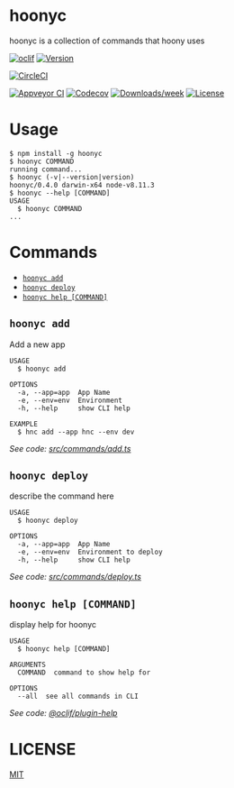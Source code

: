 # hoonyc

hoonyc is a collection of commands that hoony uses

[![oclif](https://img.shields.io/badge/cli-oclif-brightgreen.svg)](https://oclif.io)
[![Version](https://img.shields.io/npm/v/hoonyc.svg)](https://npmjs.org/package/hoonyc)

[![CircleCI](https://circleci.com/gh/the6thm0nth/hoonyc/tree/master.svg?style=shield)](https://circleci.com/gh/the6thm0nth/hoonyc/tree/master)

[![Appveyor CI](https://ci.appveyor.com/api/projects/status/github/the6thm0nth/hoonyc?branch=master&svg=true)](https://ci.appveyor.com/project/the6thm0nth/hoonyc/branch/master)
[![Codecov](https://codecov.io/gh/the6thm0nth/hoonyc/branch/master/graph/badge.svg)](https://codecov.io/gh/the6thm0nth/hoonyc)
[![Downloads/week](https://img.shields.io/npm/dw/hoonyc.svg)](https://npmjs.org/package/hoonyc)
[![License](https://img.shields.io/npm/l/hoonyc.svg)](https://github.com/the6thm0nth/hoonyc/blob/master/package.json)

# Usage

<!-- usage -->
```sh-session
$ npm install -g hoonyc
$ hoonyc COMMAND
running command...
$ hoonyc (-v|--version|version)
hoonyc/0.4.0 darwin-x64 node-v8.11.3
$ hoonyc --help [COMMAND]
USAGE
  $ hoonyc COMMAND
...
```
<!-- usagestop -->

# Commands

<!-- commands -->
* [`hoonyc add`](#hoonyc-add)
* [`hoonyc deploy`](#hoonyc-deploy)
* [`hoonyc help [COMMAND]`](#hoonyc-help-command)

## `hoonyc add`

Add a new app

```
USAGE
  $ hoonyc add

OPTIONS
  -a, --app=app  App Name
  -e, --env=env  Environment
  -h, --help     show CLI help

EXAMPLE
  $ hnc add --app hnc --env dev
```

_See code: [src/commands/add.ts](https://github.com/the6thm0nth/hoonyc/blob/v0.4.0/src/commands/add.ts)_

## `hoonyc deploy`

describe the command here

```
USAGE
  $ hoonyc deploy

OPTIONS
  -a, --app=app  App Name
  -e, --env=env  Environment to deploy
  -h, --help     show CLI help
```

_See code: [src/commands/deploy.ts](https://github.com/the6thm0nth/hoonyc/blob/v0.4.0/src/commands/deploy.ts)_

## `hoonyc help [COMMAND]`

display help for hoonyc

```
USAGE
  $ hoonyc help [COMMAND]

ARGUMENTS
  COMMAND  command to show help for

OPTIONS
  --all  see all commands in CLI
```

_See code: [@oclif/plugin-help](https://github.com/oclif/plugin-help/blob/v2.0.5/src/commands/help.ts)_
<!-- commandsstop -->

# LICENSE

[MIT](LICENSE)

